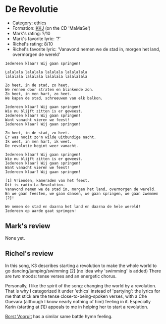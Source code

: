 # De Revolutie

 * Category: ethics
 * Formation: [KKJ](Kkj.md) (on the CD 'MaMaSe')
 * Mark's rating: ?/10
 * Mark's  favorite lyric: '?'
 * Richel's rating: 8/10
 * Richel's favorite lyric: 'Vanavond nemen we de stad in, morgen het land, overmorgen de wereld'

```
Iedereen klaar? Wij gaan springen!

Lalalala lalalala lalalala lalalalala
lalalala lalalala lalalala lalalalala

Zo heet, in de stad, zo heet.
We rennen door straten en blinkende zon.
Zo heet, in men hart, zo heet.
We kapen de stad, schreeuwen van elk balkon.

Iedereen klaar? Wij gaan springen!
Wie nu blijft zitten is er geweest.
Iedereen klaar? Wij gaan springen!
Want vanacht vieren we feest!
Iedereen klaar? Wij gaan springen!

Zo heet, in de stad, zo heet.
Er was nooit zo'n wilde uitbundige nacht.
Ik weet, in men hart, ik weet.
De revolutie begint weer vanacht.

Iedereen klaar? Wij gaan springen!
Wie nu blijft zitten is er geweest.
Iedereen klaar? Wij gaan springen!
Want vanacht vieren we feest!
Iedereen klaar? Wij gaan springen!

[1] Vrienden, kameraden van het feest.
Dit is radio La Revolution.
Vanavond nemen we de stad in, morgen het land, overmorgen de wereld.
En we gaan feesten, we gaan dansen, we gaan springen, we gaan zwemmen [2]!

We nemen de stad en daarna het land en daarna de hele wereld!
Iedereen op aarde gaat springen!
```

## Mark's review

None yet.

## Richel's review

In this song, K3 describes starting a revolution to make the whole world
to go dancing/jumping/swimming [2] (no idea why 'swimming' is added)
There are two moods: tense verses and an energetic chorus.

Personally, I like the spirit of the song: changing the world by a
revolution. That is why I categorized it under 'ethics' instead of
'partying': the lyrics for me that stick are the tense
close-to-being-spoken verses, with a Che Guevara (although I know nearly
nothing of him) feeling in it. Especially Karin (starting at [1])
appeals to me in helping her to start a revolution.

[Borst Vooruit](BorstVooruit.md) has a similar same battle hymn feeling. 
